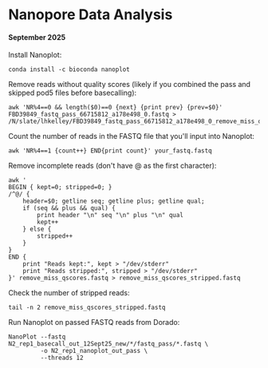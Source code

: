 # Nanopore Data Analysis
#### September 2025

Install Nanoplot:
```
conda install -c bioconda nanoplot
```

Remove reads without quality scores (likely if you combined the pass and skipped pod5 files before basecalling):
```
awk 'NR%4==0 && length($0)==0 {next} {print prev} {prev=$0}' FBD39849_fastq_pass_66715812_a178e498_0.fastq > /N/slate/lhkelley/FBD39849_fastq_pass_66715812_a178e498_0_remove_miss_qscores.fastq
```

Count the number of reads in the FASTQ file that you'll input into Nanoplot:
```
awk 'NR%4==1 {count++} END{print count}' your_fastq.fastq
```

Remove incomplete reads (don't have @ as the first character):
```
awk '
BEGIN { kept=0; stripped=0; }
/^@/ {
    header=$0; getline seq; getline plus; getline qual;
    if (seq && plus && qual) {
        print header "\n" seq "\n" plus "\n" qual
        kept++
    } else {
        stripped++
    }
}
END { 
    print "Reads kept:", kept > "/dev/stderr"
    print "Reads stripped:", stripped > "/dev/stderr"
}' remove_miss_qscores.fastq > remove_miss_qscores_stripped.fastq
```

Check the number of stripped reads:
```
tail -n 2 remove_miss_qscores_stripped.fastq
```

Run Nanoplot on passed FASTQ reads from Dorado:
```
NanoPlot --fastq N2_rep1_basecall_out_12Sept25_new/*/fastq_pass/*.fastq \
         -o N2_rep1_nanoplot_out_pass \
         --threads 12
```
